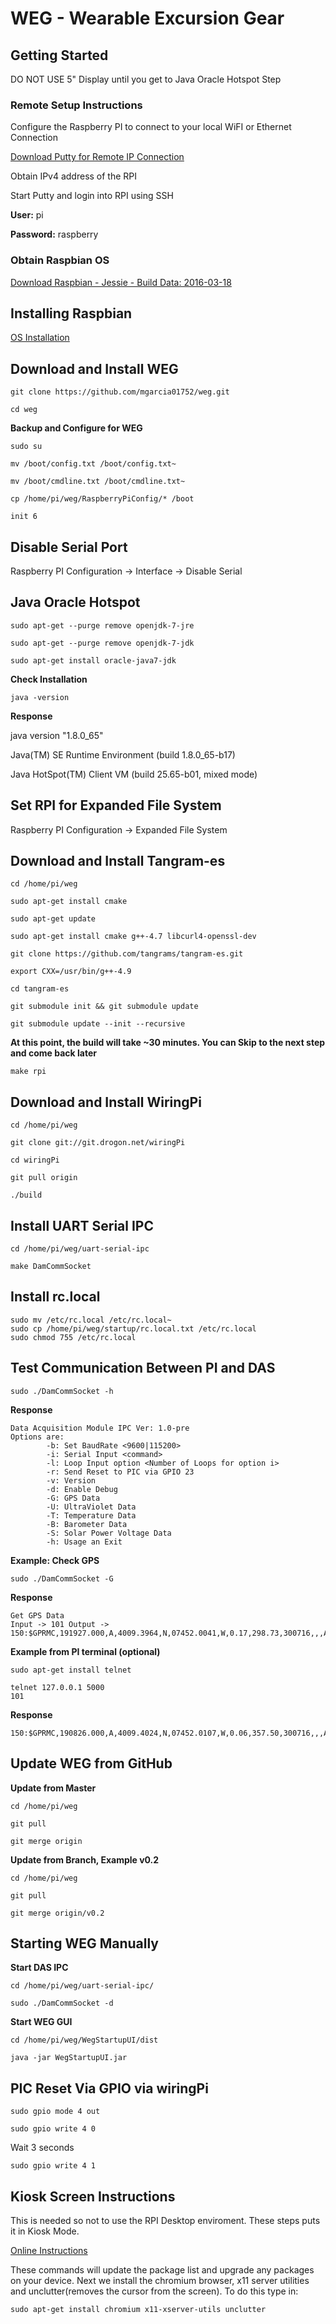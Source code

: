 # WEG - Wearable Excursion Gear

## Getting Started

DO NOT USE 5" Display until you get to Java Oracle Hotspot Step

### Remote Setup Instructions

Configure the Raspberry PI to connect to your local WiFI or Ethernet Connection

[Download Putty for Remote IP Connection](http://www.chiark.greenend.org.uk/~sgtatham/putty/download.html)

Obtain IPv4 address of the RPI

Start Putty and login into RPI using SSH

**User:** pi

**Password:** raspberry

### Obtain Raspbian OS

[Download Raspbian - Jessie - Build Data: 2016-03-18](http://downloads.raspberrypi.org/raspbian/images/raspbian-2016-03-18/)

##  Installing Raspbian 

[OS Installation](https://www.raspberrypi.org/documentation/installation/installing-images/README.md)

##  Download and Install WEG

	git clone https://github.com/mgarcia01752/weg.git
	
	cd weg

**Backup and Configure for WEG**

	sudo su  
	
	mv /boot/config.txt /boot/config.txt~
	
	mv /boot/cmdline.txt /boot/cmdline.txt~
	
	cp /home/pi/weg/RaspberryPiConfig/* /boot
	
	init 6

## Disable Serial Port

Raspberry PI Configuration -> Interface -> Disable Serial

## Java Oracle Hotspot

	sudo apt-get --purge remove openjdk-7-jre 
	
	sudo apt-get --purge remove openjdk-7-jdk
	
	sudo apt-get install oracle-java7-jdk

**Check Installation**

	java -version

**Response**

java version "1.8.0_65"

Java(TM) SE Runtime Environment (build 1.8.0_65-b17)

Java HotSpot(TM) Client VM (build 25.65-b01, mixed mode)

## Set RPI for Expanded File System

Raspberry PI Configuration -> Expanded File System

##  Download and Install Tangram-es

	cd /home/pi/weg
	
	sudo apt-get install cmake
	
	sudo apt-get update
	
	sudo apt-get install cmake g++-4.7 libcurl4-openssl-dev
	
	git clone https://github.com/tangrams/tangram-es.git
	
	export CXX=/usr/bin/g++-4.9
	
	cd tangram-es
	
	git submodule init && git submodule update
	
	git submodule update --init --recursive
	
**At this point, the build will take ~30 minutes. You can Skip to the next step and come back later**
	
	make rpi


##  Download and Install WiringPi

	cd /home/pi/weg
	
	git clone git://git.drogon.net/wiringPi
	
	cd wiringPi
	
	git pull origin
	
	./build

##  Install UART Serial IPC

	cd /home/pi/weg/uart-serial-ipc
	
	make DamCommSocket
	
## Install rc.local

	sudo mv /etc/rc.local /etc/rc.local~
	sudo cp /home/pi/weg/startup/rc.local.txt /etc/rc.local
	sudo chmod 755 /etc/rc.local
	
## Test Communication Between PI and DAS

	sudo ./DamCommSocket -h

**Response**

	Data Acquisition Module IPC Ver: 1.0-pre
	Options are:
	        -b: Set BaudRate <9600|115200>
	        -i: Serial Input <command>
	        -l: Loop Input option <Number of Loops for option i>
	        -r: Send Reset to PIC via GPIO 23
	        -v: Version
	        -d: Enable Debug
	        -G: GPS Data
	        -U: UltraViolet Data
	        -T: Temperature Data
	        -B: Barometer Data
	        -S: Solar Power Voltage Data
	        -h: Usage an Exit

**Example: Check GPS**

	sudo ./DamCommSocket -G

**Response**
	
	Get GPS Data
	Input -> 101 Output -> 150:$GPRMC,191927.000,A,4009.3964,N,07452.0041,W,0.17,298.73,300716,,,A*7F

**Example from PI terminal (optional)**
	
	sudo apt-get install telnet
	
	telnet 127.0.0.1 5000
	101

**Response**

	150:$GPRMC,190826.000,A,4009.4024,N,07452.0107,W,0.06,357.50,300716,,,A*74
	
## Update WEG from GitHub

**Update from Master**

	cd /home/pi/weg
	
	git pull
	
	git merge origin

**Update from Branch, Example v0.2**

	cd /home/pi/weg
	
	git pull
	
	git merge origin/v0.2
	
## Starting WEG Manually

**Start DAS IPC**	
	
	cd /home/pi/weg/uart-serial-ipc/
	
	sudo ./DamCommSocket -d
	
**Start WEG GUI**	

	cd /home/pi/weg/WegStartupUI/dist
	
	java -jar WegStartupUI.jar


## PIC Reset Via GPIO via wiringPi

	sudo gpio mode 4 out
	
	sudo gpio write 4 0
	
Wait 3 seconds
	
	sudo gpio write 4 1

## Kiosk Screen Instructions

This is needed so not to use the RPI Desktop enviroment.  These steps puts it in Kiosk Mode.

[Online Instructions](https://www.danpurdy.co.uk/web-development/raspberry-pi-kiosk-screen-tutorial/)

These commands will update the package list and upgrade any packages on your device.
Next we install the chromium browser, x11 server utilities and unclutter(removes the cursor from the screen).
To do this type in:

	sudo apt-get install chromium x11-xserver-utils unclutter


